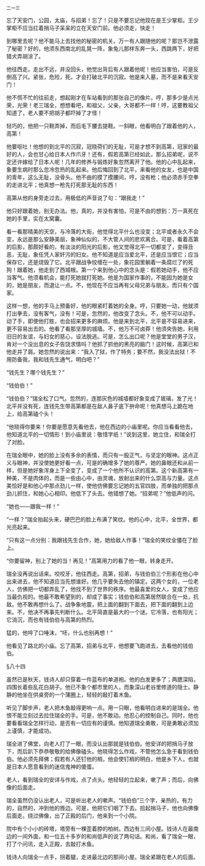     二一三 

   忘了天安门，公园，太庙，与招弟！忘了！只是不要忘记他现在是王少掌柜。王少掌柜不应当扛着捎马子呆呆的立在天安门前。他必须走，快走！

   到哪里去呢？他不能马上去找他的秘密的机关。万一有人跟随他的呢？那岂不泄露了秘密？好的，他须东西南北的乱晃一阵，象兔儿那样东奔一头，西跳两下，好把猎犬弄胡涂了。

   他往西走。走出不远，并没回头，他觉出背后有人跟着他呢！他应当害怕，可是反倒高了兴。紧张，危险，死，才会打破北平的沉寂。他是来入墓，而不是来看天安门！

   他不慌不忙的往前走，想起刚才在车站看到的那张自己的像片。哼，那多少是点光荣，光荣！老三瑞全，想想看吧，和祖父，父亲，大哥都不一样！哼，这要教祖父知道了，老人要不把胡子都吓掉了才怪！

   轻巧的，他把一只鞋弄掉，而后毛下腰去提鞋。一斜眼，他看明白了跟着他的人，高第！

   他要呕吐！他想的到北平的沉寂，冠晓荷们的无耻，可是才想不到高第，冠家的最好的人，会也甘心给日本人作爪牙！还有，假若高第已经如此，那么招弟呢，说不定还许嫁给了日本人呢！几年的修养与锻炼好象忽然离开了他。他的心中乱起来，象要生病时那么忽冷忽热的乱起来。他后悔回到了北平，来看他的女友，也是中国的青年，这么无耻，没骨头。他不由的摸了摸腰间，哼，没有枪；他必须赤手空拳的走进北平；他真想一枪先打死那无耻的东西！

   高第从他的身旁走过去，用极低的声音说了句：“跟我走！”

   他只好跟着她，别无办法。他，真的，并没有害怕，可是不由的想到：万一真死在她的手里，实在太窝囊。

   看一看那晴美的天空，与冷落的大街，他觉得北平什么也没变；北平或者永久不会变，永远是那么安静美丽，象神仙似的，不大管人间的悲欢离合。可是，看着高第的后影，那颇好看的，有淡淡的阳光的后影，他又觉得北平一切都变了，变得丑恶，无耻，象任凭人家奸污的妇女。他不知道是应当爱北平，还是应当恨它；应当保存它，还是烧毁了它。北平跟战争绞缠在一处，象花园里躺着一条腐烂了的死狗！跟着她，他走到了西城根。第一个来到他心中的念头是：假若她动手，他不应当客气。他须看机会，能打死她就打死她。他是为国家作事的，不能因为她是女的，她是朋友，而退让一点。不，他现在不应当再有父母兄弟与朋友，而只有个国家。

   这样一想，他的手马上预备好，他的眼紧盯着她的全身。哼，只要她一动，他就须打出拳去，没有客气，没有！可是，忽然的，他改变了念头。不，他不可以动手。动了手，即使他打胜，也会招来更多的麻烦。他是来到北平，北平是不容易进来，更不容易出去的。他看了看那坚厚的城墙。不，他万不可卤莽！他须央告她，利用旧日的友谊，与妇女的慈心，设法脱逃。可是，怎么出口呢？他是堂堂的男子汉，肯对一个没出息的女子告饶求情吗？他抓了抓他的黑亮的脑门！这时候，高第已和他走并了肩。她忽然的说出来：“我入了狱，作了特务；要不然，我没法出狱！不用防备我，我和钱先生通气，明白吧？”

   “钱先生？哪个钱先生？”

   “钱伯伯！”

   “钱伯伯？”瑞全松了口气。忽然的，连那灰色的城墙都好象变成了玻璃，发了光！北平并没有死，连钱先生带高第都是在敌人鼻子底下拚命呢！他真想马上跪在地上，给高第磕个头！

   “他晓得你要来！你要是愿意先看他去，他在西边的小庙里呢。你应当看看他去，他知道北平的一切情形！到小庙里说：敬惜字纸！”说到这里，她立住，和瑞全打了对脸。

   在瑞全眼中，她的脸上没有多余的表情，而只有一股正气，与坚定的眼神。这点正义与眼神，并没使她更好看一点，可是的确增多了她的尊严。她的鼻眼还和从前一样，但是她好象浑身上下全变了，变成了一个他所不认识的高第。这个新高第有一种美，不是肉体的，而是一些由心中，由灵魂，放射出来的什么崇高与力量。这点美恰好是和他心中那点劲儿一样，使他仿佛要忘记她的五官四肢，而单独的把那点劲儿抓住，和她心心相印。他低下了头去。他错想了她。“招弟呢？”他低声的问。

   “她也——跟我一样！”

   “一样？”瑞全抬起头来，硬巴巴的脸上布满了笑纹。他的心中，北平，全世界，都光亮起来。

   “只有这一点分别：我跟钱先生合作，她，她给敌人作事！”瑞全的笑纹全僵在了脸上。

   “你要留神，别上了她的当！再见！”高第用力的看了他一眼，转身走开。

   瑞全没再说出话来。咬咬牙，他往西走。高第，招弟，与钱伯伯三个形影在他心中出来进去，他不知道应当先想谁好。他几乎要失去他的镇定。这两个女的，一位老人，仿佛把一切都弄乱了，他找不到了世界的秩序。他最喜爱的女人，变成了他应当最仇视的。他最不敢希望到的，却成了事实；钱伯伯和高第居然联合在一处，抗敌。他不敢再想什么了。战争象地震，把上面的翻到下面去，把下面的翻到上边来。不，他决不再事先判断什么。北平简直是最大的一个谜。它冷落，也有阳光；它消沉，而也有钱伯伯与高第的热烈。

   猛的，他啐了口唾沫，“呸，什么也别再想！”

   他看见了路北的小庙。忘了高第，招弟与北平，他想要飞跑进去，去看他的钱伯伯。

   §八十四

   虽然已是秋天，钱诗人却只穿着一件蓝布的单道袍。他的白发更多了；两腮深陷，四围长着些乱花白胡子。他已不象个都市里的人，而象深山老谷里修道的隐士。静静的他坐在供桌旁的一个蒲圈上，轻轻的敲打着木鱼。

   听见了脚步声，老人把木鱼敲得更响一点。用一只眼，他看明白进来的是瑞全。他恨不能立刻过去拉住瑞全的手。可是，他不敢动。他忍心的控制自己。同时，他也要看看瑞全怎样行动，是否有一切应有的谨慎。他知道瑞全勇敢，可是勇敢必须加上谨慎，才能成功。

   瑞全进了佛堂，向老人打了一眼，而没认出那就是钱伯伯。他安详的把捎马子放下，而后趴下恭恭敬敬的给佛像磕头。他晓得怎么作戏，不管他怎么急于看到钱伯伯。他必须先拜佛；假若有人还钉他的梢，他会使钉梢的明白，他是乡下人，也就是日本人愿意看到的迷信鬼神的傻蛋。

   老人，看到瑞全的安详与作戏，点了点头。他轻轻的立起来，嗽了声；而后，向佛像的后面走。

   瑞全虽然仍没认出老人，可是听出老人的嗽声。“钱伯伯”三个字，亲热的，有力的，自然的，冲到他的唇边。可是，他把它们咽了下去。拾起捎马子，他也向佛像后面走。绕过佛像，出了正殿的后门，他来到一个小院。

   院中有个小小的砖塔，塔旁有一棵歪着脖的柏树。西边有三间小屋。钱诗人在最南边的一间外面，和一位五十多岁的和尚低声的说了两句话。和尚，看了瑞全一眼，打了个问讯，走入正殿，去敲打木鱼。

   钱诗人向瑞全一点手，拐着腿，走进最北边的那间小屋。瑞全紧跟在老人的后面。

